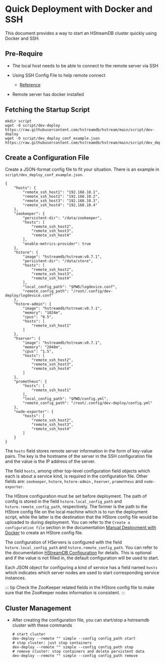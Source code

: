# Quick Deployment with Docker and SSH

This document provides a way to start an HStreamDB cluster quickly using Docker and SSH.

## Pre-Require

- The local host needs to be able to connect to the remote server via SSH
- Using SSH Config File to help remote connect

    + [Reference](https://linuxize.com/post/using-the-ssh-config-file/)

- Remote server has docker installed

## Fetching the Startup Script

```shell
mkdir script
wget -O script/dev-deploy https://raw.githubusercontent.com/hstreamdb/hstream/main/script/dev-deploy
wget -O script/dev_deploy_conf_example.json https://raw.githubusercontent.com/hstreamdb/hstream/main/script/dev_deploy_conf_example.json
```

## Create a Configuration File

Create a JSON-format config file to fit your situation. There is an example in
`script/dev_deploy_conf_example.json`.

```shell
{
    "hosts": {
        "remote_ssh_host1": "192.168.10.1",
        "remote_ssh_host2": "192.168.10.2",
        "remote_ssh_host3": "192.168.10.3",
        "remote_ssh_host4": "192.168.10.4"
    },
    "zookeeper": {
        "persistent-dir": "/data/zookeeper",
        "hosts": [
            "remote_ssh_host2",
            "remote_ssh_host3",
            "remote_ssh_host4"
        ],
        "enable-metrics-provider": true
    },
    "hstore": {
        "image": "hstreamdb/hstream:v0.7.1",
        "persistent-dir": "/data/store",
        "hosts": [
            "remote_ssh_host2",
            "remote_ssh_host3",
            "remote_ssh_host4"
        ],
        "local_config_path": "$PWD/logdevice.conf",
        "remote_config_path": "/root/.config/dev-deploy/logdevice.conf"
    },
    "hstore-admin": {
        "image": "hstreamdb/hstream:v0.7.1",
        "memory": "1024m",
        "cpus": "0.5",
        "hosts": [
            "remote_ssh_host1"
        ]
    },
    "hserver": {
        "image": "hstreamdb/hstream:v0.7.1",
        "memory": "2048m",
        "cpus": "1.5",
        "hosts": [
            "remote_ssh_host2",
            "remote_ssh_host3",
            "remote_ssh_host4"
        ]
    },
    "prometheus": {
        "hosts": [
            "remote_ssh_host1"
        ],
        "local_config_path": "$PWD/config.yml",
        "remote_config_path": "/root/.config/dev-deploy/config.yml"
    },
    "node-exporter": {
        "hosts": [
            "remote_ssh_host2",
            "remote_ssh_host3",
            "remote_ssh_host4"
        ]
    }
}
```

The `hosts` field stores remote server information in the form of key-value pairs. The key is the
hostname of the server in the SSH configuration file and the value is the IP address of the server.

The field `hosts`, among other top-level configuration field objects which each is about a service
kind, is required in the configuration file. Other fields are: `zookeeper`, `hstore`, `hstore-admin`
, `hserver`, `prometheus` and `node-exporter`.

The HStore configuration must be set before deployment. The path of config is stored in the field
`hstore.local_config_path` and `hstore.remote_config_path`, respectively. The former is the path to
the HStore config file on the local machine which is to run the deployment script, while the latter
is the destination that the HStore config file would be uploaded to during deployment. You can refer
to the `Create a configuration file` section in the
documentation [Manual Deployment with Docker](deploy-docker.md) to create an HStore config file.

The configuration of HServers is configured with the field `hstore.local_config_path`
and `hstore.remote_config_path`. You can refer to the
documentation [HStreamDB Configuration](../reference/config.md) for details. This is optional and if
the value is not filled in, the default configuration will be used to start.

Each JSON object for configuring a kind of service has a field named `hosts` which indicates which
server nodes are used to start corresponding service instances.

::: tip
Check the ZooKeeper related fields in the HStore config file to make sure that the ZooKeeper
nodes information is consistent.
:::

## Cluster Management

- After creating the configuration file, you can start/stop a hstreamdb cluster with these commands

  ```shell
  # start cluster
  dev-deploy --remote "" simple --config config_path start
  # stop cluster: just stop containers
  dev-deploy --remote "" simple --config config_path stop
  # remove cluster: stop containers and delete persistent data
  dev-deploy --remote "" simple --config config_path remove
  ```
